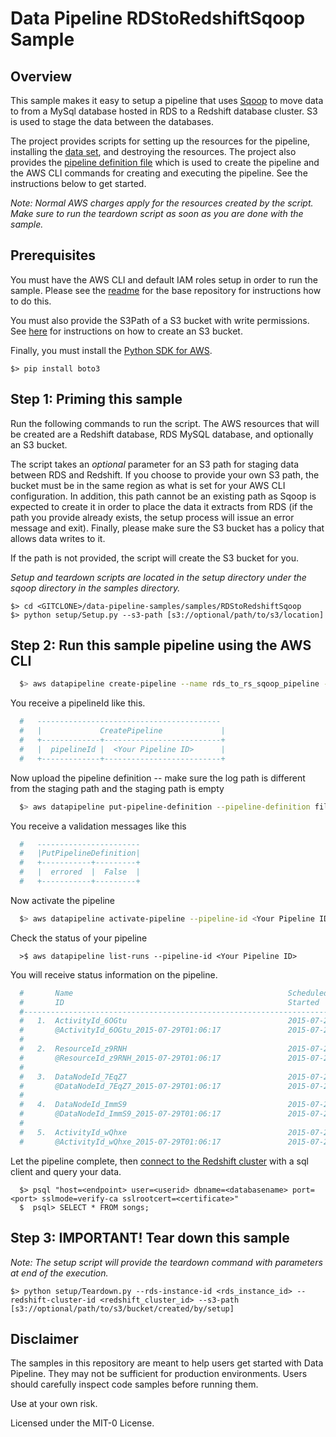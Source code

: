 # Data Pipeline RDStoRedshiftSqoop Sample

## Overview

This sample makes it easy to setup a pipeline that uses [Sqoop](http://sqoop.apache.org/) to move data to from a MySql database hosted in RDS to a Redshift database cluster. S3 is used to stage the data between the databases.

The project provides scripts for setting up the resources for the pipeline, installing the [data set](http://aws.amazon.com/datasets/6468931156960467), and destroying the resources. The project also provides the [pipeline definition file](http://docs.aws.amazon.com/datapipeline/latest/DeveloperGuide/dp-writing-pipeline-definition.html) which is used to create the pipeline and the AWS CLI commands for creating and executing the pipeline. See the instructions below to get started.

*Note: Normal AWS charges apply for the resources created by the script. Make sure to run the teardown script as soon as you are done with the sample.*

## Prerequisites

You must have the AWS CLI and default IAM roles setup in order to run the sample. Please see the [readme](https://github.com/awslabs/data-pipeline-samples) for the base repository for instructions how to do this.

You must also provide the S3Path of a S3 bucket with write permissions. See [here](http://docs.aws.amazon.com/AmazonS3/latest/UG/CreatingaBucket.html) for instructions on how to create an S3 bucket.

Finally, you must install the [Python SDK for AWS](http://boto3.readthedocs.org/en/latest/guide/quickstart.html).
```
$> pip install boto3
```

## Step 1: Priming this sample

Run the following commands to run the script. The AWS resources that will be created are a Redshift database, RDS MySQL database, and optionally an S3 bucket.

The script takes an *optional* parameter for an S3 path for staging data between RDS and Redshift. If you choose to provide your own S3 path, the bucket must be in the same region as what is set for your AWS CLI configuration.  In addition, this path cannot be an existing path as Sqoop is expected to create it in order to place the data it extracts from RDS (if the path you provide already exists, the setup process will issue an error message and exit).  Finally, please make sure the S3 bucket has a policy that allows data writes to it.  

If the path is not provided, the script will create the S3 bucket for you.

*Setup and teardown scripts are located in the setup directory under the sqoop directory in the samples directory.*
```
$> cd <GITCLONE>/data-pipeline-samples/samples/RDStoRedshiftSqoop
$> python setup/Setup.py --s3-path [s3://optional/path/to/s3/location]
```

  ## Step 2: Run this sample pipeline using the AWS CLI

```sh 
  $> aws datapipeline create-pipeline --name rds_to_rs_sqoop_pipeline --unique-id rds_to_rs_sqoop_pipeline
```

You receive a pipelineId like this. 
```sh
  #   -----------------------------------------
  #   |             CreatePipeline             |
  #   +-------------+--------------------------+
  #   |  pipelineId |  <Your Pipeline ID>      |
  #   +-------------+--------------------------+
```

Now upload the pipeline definition -- make sure the log path is different from the staging path and the staging path is empty
```sh
  $> aws datapipeline put-pipeline-definition --pipeline-definition file://RDStoRedshift.json --parameter-values myS3StagingPath=<s3://your/s3/staging/path> myS3LogsPath=<s3://your/s3/logs/path> myRedshiftEndpoint=<redshift_endpoint> myRdsEndpoint=<rds_endpoint> --pipeline-id <Your Pipeline ID> 
```

You receive a validation messages like this
```sh
  #   ----------------------- 
  #   |PutPipelineDefinition|
  #   +-----------+---------+
  #   |  errored  |  False  |
  #   +-----------+---------+
```

Now activate the pipeline
```sh
  $> aws datapipeline activate-pipeline --pipeline-id <Your Pipeline ID>
```

Check the status of your pipeline 
```
  >$ aws datapipeline list-runs --pipeline-id <Your Pipeline ID>
```

You will receive status information on the pipeline.  
```sh
  #       Name                                                Scheduled Start      Status
  #       ID                                                  Started              Ended
  #---------------------------------------------------------------------------------------------------
  #   1.  ActivityId_6OGtu                                    2015-07-29T01:06:17  WAITING_ON_DEPENDENCIES
  #       @ActivityId_6OGtu_2015-07-29T01:06:17               2015-07-29T01:06:20
  #
  #   2.  ResourceId_z9RNH                                    2015-07-29T01:06:17  CREATING
  #       @ResourceId_z9RNH_2015-07-29T01:06:17               2015-07-29T01:06:20
  #
  #   3.  DataNodeId_7EqZ7                                    2015-07-29T01:06:17  WAITING_ON_DEPENDENCIES
  #       @DataNodeId_7EqZ7_2015-07-29T01:06:17               2015-07-29T01:06:22
  #
  #   4.  DataNodeId_ImmS9                                    2015-07-29T01:06:17  FINISHED
  #       @DataNodeId_ImmS9_2015-07-29T01:06:17               2015-07-29T01:06:20  2015-07-29T01:06:21
  #
  #   5.  ActivityId_wQhxe                                    2015-07-29T01:06:17  WAITING_FOR_RUNNER
  #       @ActivityId_wQhxe_2015-07-29T01:06:17               2015-07-29T01:06:20
```

Let the pipeline complete, then [connect to the Redshift cluster](http://docs.aws.amazon.com/redshift/latest/mgmt/connecting-to-cluster.html) with a sql client and query your data. 

```
  $> psql "host=<endpoint> user=<userid> dbname=<databasename> port=<port> sslmode=verify-ca sslrootcert=<certificate>"
  $  psql> SELECT * FROM songs;
```

## Step 3: IMPORTANT! Tear down this sample

*Note: The setup script will provide the teardown command with parameters at end of the execution.*

```
$> python setup/Teardown.py --rds-instance-id <rds_instance_id> --redshift-cluster-id <redshift_cluster_id> --s3-path [s3://optional/path/to/s3/bucket/created/by/setup]
```

## Disclaimer

The samples in this repository are meant to help users get started with Data Pipeline. They may not be sufficient for production environments. Users should carefully inspect code samples before running them.

Use at your own risk.

Licensed under the MIT-0 License.

